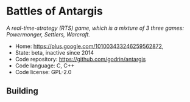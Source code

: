 # Battles of Antargis

_A real-time-strategy (RTS) game, which is a mixture of 3 three games: Powermonger, Settlers, Warcraft._

- Home: https://plus.google.com/101003433246259562872, 
- State: beta, inactive since 2014
- Code repository: https://github.com/godrin/antargis
- Code language: C, C++
- Code license: GPL-2.0

## Building


